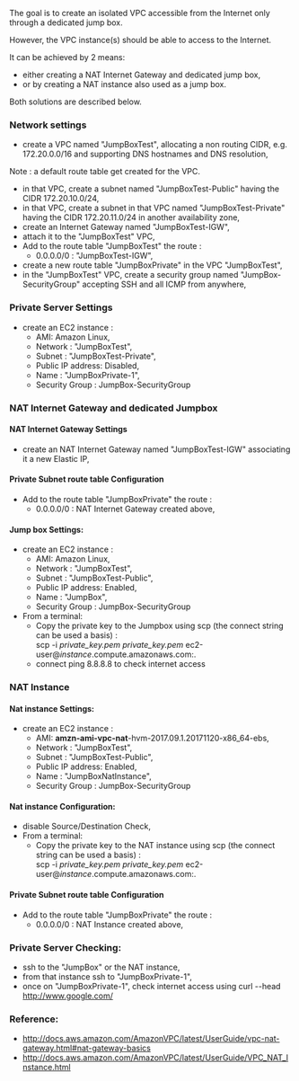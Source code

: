 The goal is to create an isolated VPC accessible from the Internet only through a dedicated jump box.

However, the VPC instance(s) should be able to access to the Internet.

It can be achieved by 2 means:
- either creating a NAT Internet Gateway and dedicated jump box,
- or by creating a NAT instance also used as a jump box.

Both solutions are described below.

###  Network settings
- create a VPC named "JumpBoxTest", allocating a non routing CIDR, e.g. 172.20.0.0/16 and supporting DNS hostnames and DNS resolution,


Note : a default route table get created for the VPC.


- in that VPC, create a subnet named "JumpBoxTest-Public" having the CIDR 172.20.10.0/24,
- in that VPC, create a subnet in that VPC named "JumpBoxTest-Private" having the CIDR 172.20.11.0/24 in another availability zone,
- create an Internet Gateway named "JumpBoxTest-IGW",
- attach it to the "JumpBoxTest" VPC,
- Add to the route table "JumpBoxTest" the route :
  - 0.0.0.0/0 : "JumpBoxTest-IGW",
- create a new route table "JumpBoxPrivate" in the VPC "JumpBoxTest",
- in the "JumpBoxTest" VPC, create a security group named "JumpBox-SecurityGroup" accepting SSH and all ICMP from anywhere,


### Private Server Settings
- create an EC2 instance :
   - AMI: Amazon Linux,
   - Network : "JumpBoxTest",
   - Subnet : "JumpBoxTest-Private",
   - Public IP address: Disabled,
   - Name : "JumpBoxPrivate-1",
   - Security Group : JumpBox-SecurityGroup

### NAT Internet Gateway and dedicated Jumpbox
#### NAT Internet Gateway Settings 
- create an NAT Internet Gateway named "JumpBoxTest-IGW" associating it a new Elastic IP,

#### Private Subnet route table Configuration
- Add to the route table "JumpBoxPrivate" the route :
  - 0.0.0.0/0 : NAT Internet Gateway created above,

#### Jump box Settings:
- create an EC2 instance :
   - AMI: Amazon Linux,
   - Network : "JumpBoxTest",
   - Subnet : "JumpBoxTest-Public",
   - Public IP address: Enabled,
   - Name : "JumpBox",
   - Security Group : JumpBox-SecurityGroup
- From a terminal:
  - Copy the private key to the Jumpbox using scp (the connect string can be used a basis) :   
    scp -i *private_key.pem* *private_key.pem* ec2-user@*instance*.compute.amazonaws.com:.
  - connect ping 8.8.8.8 to check internet access

### NAT Instance
#### Nat instance Settings:
- create an EC2 instance :
   - AMI: **amzn-ami-vpc-nat**-hvm-2017.09.1.20171120-x86_64-ebs,
   - Network : "JumpBoxTest",
   - Subnet : "JumpBoxTest-Public",
   - Public IP address: Enabled,
   - Name : "JumpBoxNatInstance",
   - Security Group : JumpBox-SecurityGroup

#### Nat instance Configuration:
- disable Source/Destination Check,
- From a terminal:
  - Copy the private key to the NAT instance using scp (the connect string can be used a basis) :   
    scp -i *private_key.pem* *private_key.pem* ec2-user@*instance*.compute.amazonaws.com:.

#### Private Subnet route table Configuration
- Add to the route table "JumpBoxPrivate" the route :
  - 0.0.0.0/0 : NAT Instance created above,

### Private Server Checking:
- ssh to the "JumpBox" or the NAT instance,
- from that instance ssh to "JumpBoxPrivate-1",
- once on "JumpBoxPrivate-1", check internet access using  curl --head http://www.google.com/

### Reference:
- http://docs.aws.amazon.com/AmazonVPC/latest/UserGuide/vpc-nat-gateway.html#nat-gateway-basics
- http://docs.aws.amazon.com/AmazonVPC/latest/UserGuide/VPC_NAT_Instance.html
